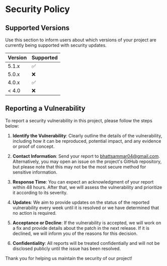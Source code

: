# Security Policy

## Supported Versions

Use this section to inform users about which versions of your project are currently being supported with security updates.

| Version | Supported          |
| ------- | ------------------ |
| 5.1.x   | :white_check_mark: |
| 5.0.x   | :x:                |
| 4.0.x   | :white_check_mark: |
| < 4.0   | :x:                |

## Reporting a Vulnerability

To report a security vulnerability in this project, please follow the steps below:

1. **Identify the Vulnerability**: Clearly outline the details of the vulnerability, including how it can be reproduced, potential impact, and any evidence or proof of concept.

2. **Contact Information**: Send your report to [bhattsammar04@gmail.com](mailto:bhattsammar04.com). Alternatively, you may open an issue on the project's GitHub repository, but please note that this may not be the most secure method for sensitive information.

3. **Response Time**: You can expect an acknowledgment of your report within 48 hours. After that, we will assess the vulnerability and prioritize it according to its severity.

4. **Updates**: We aim to provide updates on the status of the reported vulnerability every week until it is resolved or we have determined that no action is required.

5. **Acceptance or Decline**: If the vulnerability is accepted, we will work on a fix and provide details about the patch in the next release. If it is declined, we will inform you of the reasons for this decision.

6. **Confidentiality**: All reports will be treated confidentially and will not be disclosed publicly until the issue has been resolved.

Thank you for helping us maintain the security of our project!
